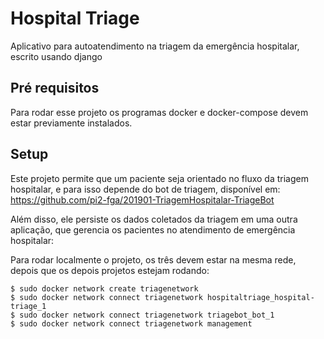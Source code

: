 # Hospital Triage

Aplicativo para autoatendimento na triagem da emergência hospitalar, escrito usando
django

## Pré requisitos

Para rodar esse projeto os programas docker e docker-compose devem estar previamente instalados.

## Setup

Este projeto permite que um paciente seja orientado no fluxo da triagem hospitalar,
e para isso depende do bot de triagem, disponível em:
https://github.com/pi2-fga/201901-TriagemHospitalar-TriageBot

Além disso, ele persiste os dados coletados da triagem em uma outra aplicação,
que gerencia os pacientes no atendimento de emergência hospitalar:


Para rodar localmente o projeto, os três devem estar na mesma rede, depois que os depois projetos
estejam rodando:

```
$ sudo docker network create triagenetwork
$ sudo docker network connect triagenetwork hospitaltriage_hospital-triage_1
$ sudo docker network connect triagenetwork triagebot_bot_1
$ sudo docker network connect triagenetwork management

```
